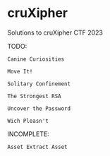 # cruXipher
Solutions to cruXipher CTF 2023

TODO:

    Canine Curiosities

    Move It!

    Solitary Confinement

    The Strongest RSA

    Uncover the Password

    Wich Pleasn't


INCOMPLETE:

    Asset Extract Asset
